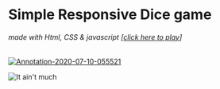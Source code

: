 # Simple Responsive Dice game
###### made with Html, CSS & javascript [[click here to play](https://slim-python.github.io/simple-responsive-dice-game/)]




<a href="https://ibb.co/WVjRpj2"><img src="https://i.ibb.co/jJsjZsr/Annotation-2020-07-10-055521.png" alt="Annotation-2020-07-10-055521" border="0"></a>


![It ain't much](https://wompampsupport.azureedge.net/fetchimage?siteId=7575&v=2&jpgQuality=20&width=300&url=https%3A%2F%2Fi.kym-cdn.com%2Fentries%2Ficons%2Ffacebook%2F000%2F028%2F021%2Fwork.jpg "It ain't much")

